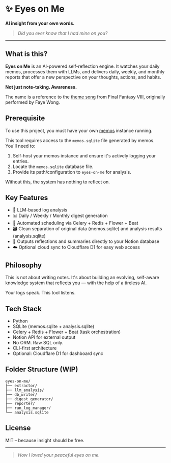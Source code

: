 # ✨ Eyes on Me

**AI insight from your own words.**

> *Did you ever know that I had mine on you?*

---

## What is this?

**Eyes on Me** is an AI-powered self-reflection engine. It watches your daily memos, processes them with LLMs, and delivers daily, weekly, and monthly reports that offer a new perspective on your thoughts, actions, and habits.

**Not just note-taking. Awareness.**

The name is a reference to the [theme song](https://en.wikipedia.org/wiki/Eyes_on_Me_(Faye_Wong_song)) from Final Fantasy VIII, originally performed by Faye Wong.

## Prerequisite

To use this project, you must have your own [memos](https://github.com/usememos/memos) instance running.

This tool requires access to the `memos.sqlite` file generated by memos. You'll need to:

1. Self-host your memos instance and ensure it's actively logging your entries.
2. Locate the `memos.sqlite` database file.
3. Provide its path/configuration to `eyes-on-me` for analysis.

Without this, the system has nothing to reflect on.

## Key Features

* 🧠 LLM-based log analysis
* 📊 Daily / Weekly / Monthly digest generation
* 🔁 Automated scheduling via Celery + Redis + Flower + Beat
* 🗃️ Clean separation of original data (memos.sqlite) and analysis results (analysis.sqlite)
* 🔗 Outputs reflections and summaries directly to your Notion database
* ☁️ Optional cloud sync to Cloudflare D1 for easy web access

## Philosophy

This is not about writing notes.
It's about building an evolving, self-aware knowledge system that reflects you — with the help of a tireless AI.

Your logs speak. This tool listens.

## Tech Stack

* Python
* SQLite (memos.sqlite + analysis.sqlite)
* Celery + Redis + Flower + Beat (task orchestration)
* Notion API for external output
* No ORM. Raw SQL only.
* CLI-first architecture
* Optional: Cloudflare D1 for dashboard sync

## Folder Structure (WIP)

```
eyes-on-me/
├── extractor/
├── llm_analysis/
├── db_writer/
├── digest_generator/
├── reporter/
├── run_log_manager/
└── analysis.sqlite
```

## License

MIT – because insight should be free.

---

> *How I loved your peaceful eyes on me.*

